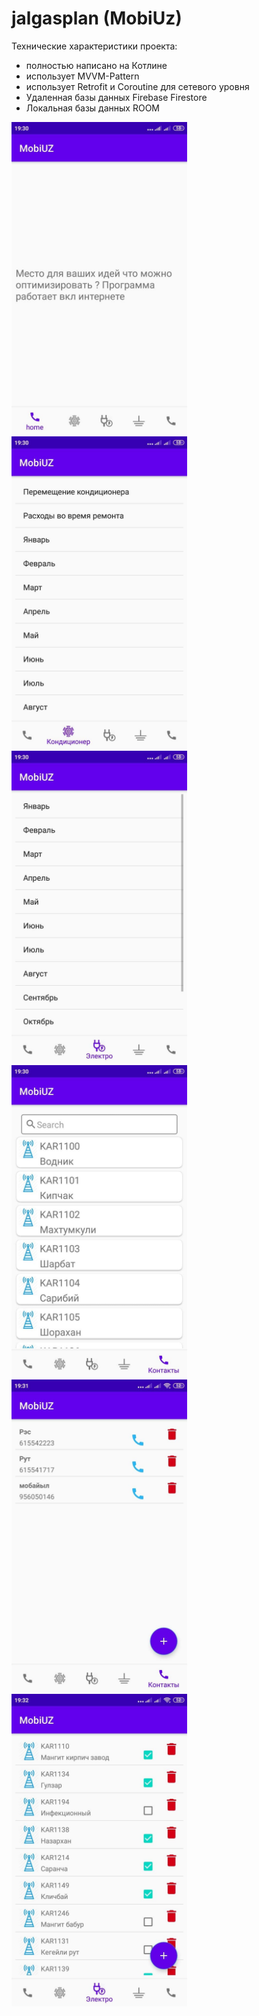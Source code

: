 # jalgasplan (MobiUz)
Технические характеристики проекта:

- полностью написано на Котлине
- использует MVVM-Pattern
- использует Retrofit и Coroutine для сетевого уровня
-  Удаленная базы данных Firebase Firestore
- Локальная базы данных ROOM 


<img height="500" src="https://github.com/jalgas93/jalgasplan/blob/main/plan_1.jpg" />
<img height="500" src="https://github.com/jalgas93/jalgasplan/blob/main/plan_2.jpg" />
<img height="500" src="https://github.com/jalgas93/jalgasplan/blob/main/plan_3.jpg" />
<img height="500" src="https://github.com/jalgas93/jalgasplan/blob/main/plan_4.jpg" />
<img height="500" src="https://github.com/jalgas93/jalgasplan/blob/main/plan_5.jpg" />
<img height="500" src="https://github.com/jalgas93/jalgasplan/blob/main/plan_6.jpg" />
